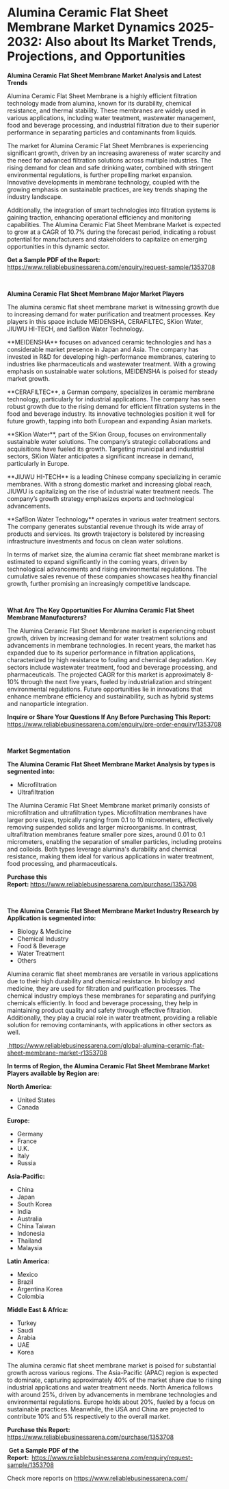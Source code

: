 <p><h1>Alumina Ceramic Flat Sheet Membrane Market Dynamics 2025-2032: Also about Its Market Trends, Projections, and Opportunities</h1></p><p><strong>Alumina Ceramic Flat Sheet Membrane Market Analysis and Latest Trends</strong></p>
<p><p>Alumina Ceramic Flat Sheet Membrane is a highly efficient filtration technology made from alumina, known for its durability, chemical resistance, and thermal stability. These membranes are widely used in various applications, including water treatment, wastewater management, food and beverage processing, and industrial filtration due to their superior performance in separating particles and contaminants from liquids.</p><p>The market for Alumina Ceramic Flat Sheet Membranes is experiencing significant growth, driven by an increasing awareness of water scarcity and the need for advanced filtration solutions across multiple industries. The rising demand for clean and safe drinking water, combined with stringent environmental regulations, is further propelling market expansion. Innovative developments in membrane technology, coupled with the growing emphasis on sustainable practices, are key trends shaping the industry landscape.</p><p>Additionally, the integration of smart technologies into filtration systems is gaining traction, enhancing operational efficiency and monitoring capabilities. The Alumina Ceramic Flat Sheet Membrane Market is expected to grow at a CAGR of 10.7% during the forecast period, indicating a robust potential for manufacturers and stakeholders to capitalize on emerging opportunities in this dynamic sector.</p></p>
<p><strong>Get a Sample PDF of the Report:&nbsp;</strong> <a href="https://www.reliablebusinessarena.com/enquiry/request-sample/1353708?utm_campaign=2630&utm_medium=2&utm_source=Github&utm_content=ia&utm_term=03042025&utm_id=alumina-ceramic-flat-sheet-membrane">https://www.reliablebusinessarena.com/enquiry/request-sample/1353708</a></p>
<p>&nbsp;</p>
<p><strong>Alumina Ceramic Flat Sheet Membrane Major Market Players</strong></p>
<p><p>The alumina ceramic flat sheet membrane market is witnessing growth due to increasing demand for water purification and treatment processes. Key players in this space include MEIDENSHA, CERAFILTEC, SKion Water, JIUWU HI-TECH, and SafBon Water Technology.</p><p>**MEIDENSHA** focuses on advanced ceramic technologies and has a considerable market presence in Japan and Asia. The company has invested in R&D for developing high-performance membranes, catering to industries like pharmaceuticals and wastewater treatment. With a growing emphasis on sustainable water solutions, MEIDENSHA is poised for steady market growth.</p><p>**CERAFILTEC**, a German company, specializes in ceramic membrane technology, particularly for industrial applications. The company has seen robust growth due to the rising demand for efficient filtration systems in the food and beverage industry. Its innovative technologies position it well for future growth, tapping into both European and expanding Asian markets.</p><p>**SKion Water**, part of the SKion Group, focuses on environmentally sustainable water solutions. The company’s strategic collaborations and acquisitions have fueled its growth. Targeting municipal and industrial sectors, SKion Water anticipates a significant increase in demand, particularly in Europe.</p><p>**JIUWU HI-TECH** is a leading Chinese company specializing in ceramic membranes. With a strong domestic market and increasing global reach, JIUWU is capitalizing on the rise of industrial water treatment needs. The company’s growth strategy emphasizes exports and technological advancements.</p><p>**SafBon Water Technology** operates in various water treatment sectors. The company generates substantial revenue through its wide array of products and services. Its growth trajectory is bolstered by increasing infrastructure investments and focus on clean water solutions.</p><p>In terms of market size, the alumina ceramic flat sheet membrane market is estimated to expand significantly in the coming years, driven by technological advancements and rising environmental regulations. The cumulative sales revenue of these companies showcases healthy financial growth, further promising an increasingly competitive landscape.</p></p>
<p>&nbsp;</p>
<p><strong>What Are The Key Opportunities For Alumina Ceramic Flat Sheet Membrane Manufacturers?</strong></p>
<p><p>The Alumina Ceramic Flat Sheet Membrane market is experiencing robust growth, driven by increasing demand for water treatment solutions and advancements in membrane technologies. In recent years, the market has expanded due to its superior performance in filtration applications, characterized by high resistance to fouling and chemical degradation. Key sectors include wastewater treatment, food and beverage processing, and pharmaceuticals. The projected CAGR for this market is approximately 8-10% through the next five years, fueled by industrialization and stringent environmental regulations. Future opportunities lie in innovations that enhance membrane efficiency and sustainability, such as hybrid systems and nanoparticle integration.</p></p>
<p><strong>Inquire or Share Your Questions If Any Before Purchasing This Report:</strong> <a href="https://www.reliablebusinessarena.com/enquiry/pre-order-enquiry/1353708?utm_campaign=2630&utm_medium=2&utm_source=Github&utm_content=ia&utm_term=03042025&utm_id=alumina-ceramic-flat-sheet-membrane">https://www.reliablebusinessarena.com/enquiry/pre-order-enquiry/1353708</a></p>
<p>&nbsp;</p>
<p><strong>Market Segmentation</strong></p>
<p><strong>The Alumina Ceramic Flat Sheet Membrane Market Analysis by types is segmented into:</strong></p>
<p><ul><li>Microfiltration</li><li>Ultrafiltration</li></ul></p>
<p><p>The Alumina Ceramic Flat Sheet Membrane market primarily consists of microfiltration and ultrafiltration types. Microfiltration membranes have larger pore sizes, typically ranging from 0.1 to 10 micrometers, effectively removing suspended solids and larger microorganisms. In contrast, ultrafiltration membranes feature smaller pore sizes, around 0.01 to 0.1 micrometers, enabling the separation of smaller particles, including proteins and colloids. Both types leverage alumina's durability and chemical resistance, making them ideal for various applications in water treatment, food processing, and pharmaceuticals.</p></p>
<p><strong>Purchase this Report:&nbsp;</strong><a href="https://www.reliablebusinessarena.com/purchase/1353708?utm_campaign=2630&utm_medium=2&utm_source=Github&utm_content=ia&utm_term=03042025&utm_id=alumina-ceramic-flat-sheet-membrane">https://www.reliablebusinessarena.com/purchase/1353708</a></p>
<p>&nbsp;</p>
<p><strong>The Alumina Ceramic Flat Sheet Membrane Market Industry Research by Application is segmented into:</strong></p>
<p><ul><li>Biology & Medicine</li><li>Chemical Industry</li><li>Food & Beverage</li><li>Water Treatment</li><li>Others</li></ul></p>
<p><p>Alumina ceramic flat sheet membranes are versatile in various applications due to their high durability and chemical resistance. In biology and medicine, they are used for filtration and purification processes. The chemical industry employs these membranes for separating and purifying chemicals efficiently. In food and beverage processing, they help in maintaining product quality and safety through effective filtration. Additionally, they play a crucial role in water treatment, providing a reliable solution for removing contaminants, with applications in other sectors as well.</p></p>
<p><a href="https://www.reliablebusinessarena.com/global-alumina-ceramic-flat-sheet-membrane-market-r1353708?utm_campaign=2630&utm_medium=2&utm_source=Github&utm_content=ia&utm_term=03042025&utm_id=alumina-ceramic-flat-sheet-membrane">&nbsp;https://www.reliablebusinessarena.com/global-alumina-ceramic-flat-sheet-membrane-market-r1353708</a></p>
<p><strong>In terms of Region, the Alumina Ceramic Flat Sheet Membrane Market Players available by Region are:</strong></p>
<p>
    <p> <strong> North America: </strong>
        <ul>
            <li>United States</li>
            <li>Canada</li>
        </ul>
        </p> 
    <p> <strong> Europe: </strong>
        <ul>
            <li>Germany</li>
            <li>France</li>
            <li>U.K.</li>
            <li>Italy</li>
            <li>Russia</li>
        </ul>
        </p> 
    <p> <strong> Asia-Pacific: </strong>
        <ul>
            <li>China</li>
            <li>Japan</li>
            <li>South Korea</li>
            <li>India</li>
            <li>Australia</li>
            <li>China Taiwan</li>
            <li>Indonesia</li>
            <li>Thailand</li>
            <li>Malaysia</li>
        </ul>
        </p> 
    <p> <strong> Latin America: </strong>
        <ul>
            <li>Mexico</li>
            <li>Brazil</li>
            <li>Argentina Korea</li>
            <li>Colombia</li>
        </ul>
        </p> 
    <p> <strong> Middle East & Africa: </strong>
        <ul>
            <li>Turkey</li>
            <li>Saudi</li>
            <li>Arabia</li>
            <li>UAE</li>
            <li>Korea</li>
        </ul>
    </p>
    </p>
<p><p>The alumina ceramic flat sheet membrane market is poised for substantial growth across various regions. The Asia-Pacific (APAC) region is expected to dominate, capturing approximately 40% of the market share due to rising industrial applications and water treatment needs. North America follows with around 25%, driven by advancements in membrane technologies and environmental regulations. Europe holds about 20%, fueled by a focus on sustainable practices. Meanwhile, the USA and China are projected to contribute 10% and 5% respectively to the overall market.</p></p>
<p><strong>Purchase this Report: </strong><a href="https://www.reliablebusinessarena.com/purchase/1353708?utm_campaign=2630&utm_medium=2&utm_source=Github&utm_content=ia&utm_term=03042025&utm_id=alumina-ceramic-flat-sheet-membrane">https://www.reliablebusinessarena.com/purchase/1353708</a></p>
<p>&nbsp;<strong>Get a Sample PDF of the Report:&nbsp;&nbsp;</strong><a href="https://www.reliablebusinessarena.com/enquiry/request-sample/1353708?utm_campaign=2630&utm_medium=2&utm_source=Github&utm_content=ia&utm_term=03042025&utm_id=alumina-ceramic-flat-sheet-membrane">https://www.reliablebusinessarena.com/enquiry/request-sample/1353708</a></p>
<p><strong></strong></p>
<p>Check more reports on <a href="https://www.reliablebusinessarena.com/?utm_campaign=2630&utm_medium=2&utm_source=Github&utm_content=ia&utm_term=03042025&utm_id=alumina-ceramic-flat-sheet-membrane">https://www.reliablebusinessarena.com/</a></p>